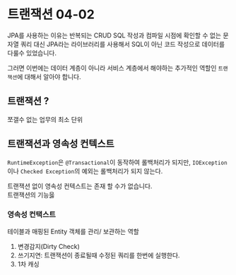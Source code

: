 # 트랜잭션 04-02  
  
JPA를 사용하는 이유는 반복되는 CRUD SQL 작성과 컴파일 시점에 확인할 수 없는 문자열 쿼리 대신 
JPA라는 라이브러리를 사용해서 SQL이 아닌 코드 작성으로 데이터를 다룰수 있었습니다.  
  
그러면 이번에는 데이터 계층이 아니라 서비스 계층에서 해야하는 추가적인 역할인 
`트랜잭션`에 대해서 알아야 합니다.  
  
## 트랜잭션 ?  
  
쪼갤수 없는 업무의 최소 단위  
  
## 트랜잭션과 영속성 컨텍스트  
  
`RuntimeException`은 `@Transactional`이 동작하여 롤백처리가 되지만, 
`IOException`이나 `Checked Exception`의 예외는 롤백처리가 되지 않는다.  
   
트랜잭션 없이 영속성 컨텍스트는 존재 할 수가 없습니다.  
트랜잭션의 기능읋
  
### 영속성 컨택스트  
테이블과 매핑된 Entity 객체를 관리/ 보관하는 역할  
  
1. 변경감지(Dirty Check)
2. 쓰기지연: 트랜잭션이 종료될때 수정된 쿼리를 한번에 실행한다. 
3. 1차 캐싱